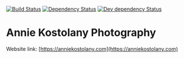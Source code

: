 [![Build Status][travis-svg]][travis-url]
[![Dependency Status][david-deps-svg]][david-deps-url]
[![Dev dependency Status][david-devdeps-svg]][david-devdeps-url]

# Annie Kostolany Photography

Website link: [https://anniekostolany.com](https://anniekostolany.com)

[travis-svg]: https://travis-ci.org/andormade/anniekostolany.com.svg?branch=master
[travis-url]: https://travis-ci.org/andormade/anniekostolany.com
[david-deps-svg]: https://david-dm.org/andormade/anniekostolany.com.svg
[david-deps-url]: https://david-dm.org/andormade/anniekostolany.com
[david-devdeps-svg]: https://david-dm.org/andormade/anniekostolany.com/dev-status.svg
[david-devdeps-url]: https://david-dm.org/andormade/anniekostolany.com#info=devDependencies
